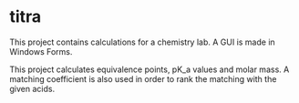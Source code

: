 # titra

This project contains calculations for a chemistry lab. A GUI is made in Windows Forms.

This project calculates equivalence points, pK_a values and molar mass. A matching coefficient is also used in order to rank the matching with the given acids.
